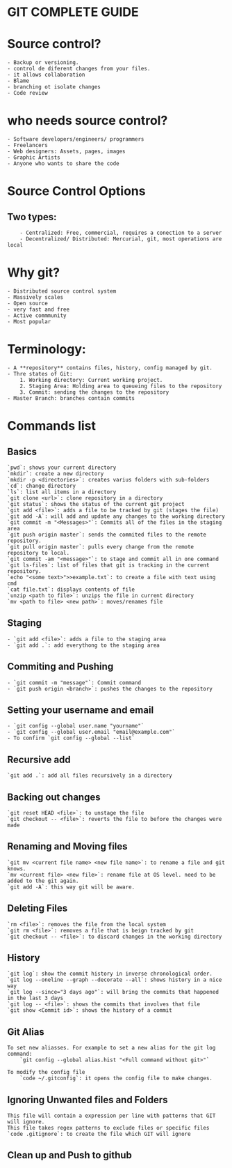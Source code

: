 # GIT COMPLETE GUIDE

# Source control?

    - Backup or versioning.
    - control de diferent changes from your files.
    - it allows collaboration
    - Blame
    - branching ot isolate changes
    - Code review

# who needs source control?

    - Software developers/engineers/ programmers
    - Freelancers
    - Web designers: Assets, pages, images
    - Graphic Artists
    - Anyone who wants to share the code

# Source Control Options

## Two types:

        - Centralized: Free, commercial, requires a conection to a server
        - Decentralized/ Distributed: Mercurial, git, most operations are local

# Why git?

    - Distributed source control system
    - Massively scales
    - Open source
    - very fast and free
    - Active commmunity
    - Most popular

# Terminology:

    - A **repository** contains files, history, config managed by git.
    - Thre states of Git:
        1. Working directory: Current working project.
        2. Staging Area: Holding area to queueing files to the repository
        3. Commit: sending the changes to the repository
    - Master Branch: branches contain commits

# Commands list

## Basics

    `pwd`: shows your current directory
    `mkdir`: create a new directory
    `mkdir -p <directories>`: creates varius folders with sub-folders
    `cd`: change directory
    `ls`: list all items in a directory
    `git clone <url>`: clone repository in a directory
    `git status`: shows the status of the current git project
    `git add <file>`: adds a file to be tracked by git (stages the file)
    `git add -A`: will add and update any changes to the working directory
    `git commit -m "<Messages>"`: Commits all of the files in the staging area
    `git push origin master`: sends the commited files to the remote repository.
    `git pull origin master`: pulls every change from the remote repository to local.
    `git commit -am "<message>"`: to stage and commit all in one command
    `git ls-files`: list of files that git is tracking in the current repository.
    `echo "<some text>">>example.txt`: to create a file with text using cmd
    `cat file.txt`: displays contents of file
    `unzip <path to file>`: unzips the file in current directory
    `mv <path to file> <new path>`: moves/renames file

## Staging

    - `git add <file>`: adds a file to the staging area
    - `git add .`: add everythong to the staging area

## Commiting and Pushing

    - `git commit -m "message"`: Commit command
    - `git push origin <branch>`: pushes the changes to the repository

## Setting your username and email

    - `git config --global user.name "yourname"`
    - `git config --global user.email "email@example.com"`
    - To confirm `git config --global --list`

## Recursive add

    `git add .`: add all files recursively in a directory

## Backing out changes

    `git reset HEAD <file>`: to unstage the file
    `git checkout -- <file>`: reverts the file to before the changes were made

## Renaming and Moving files

    `git mv <current file name> <new file name>`: to rename a file and git knows.
    `mv <current file> <new file>`: rename file at OS level. need to be added to the git again.
    `git add -A`: this way git will be aware.

## Deleting Files

    `rm <file>`: removes the file from the local system
    `git rm <file>`: removes a file that is beign tracked by git
    `git checkout -- <file>`: to discard changes in the working directory

## History

    `git log`: show the commit history in inverse chronological order.
    `git log --oneline --graph --decorate --all`: shows history in a nice way
    `git log --since="3 days ago"`: will bring the commits that happened in the last 3 days
    `git log -- <file>`: shows the commits that involves that file
    `git show <Commit id>`: shows the history of a commit

## Git Alias

    To set new aliasses. For example to set a new alias for the git log command:
        `git config --global alias.hist "<Full command without git>"`

    To modify the config file
        `code ~/.gitconfig`: it opens the config file to make changes.

## Ignoring Unwanted files and Folders
    
    This file will contain a expression per line with patterns that GIT will ignore. 
    This file takes regex patterns to exclude files or specific files
    `code .gitignore`: to create the file which GIT will ignore

## Clean up and Push to github
